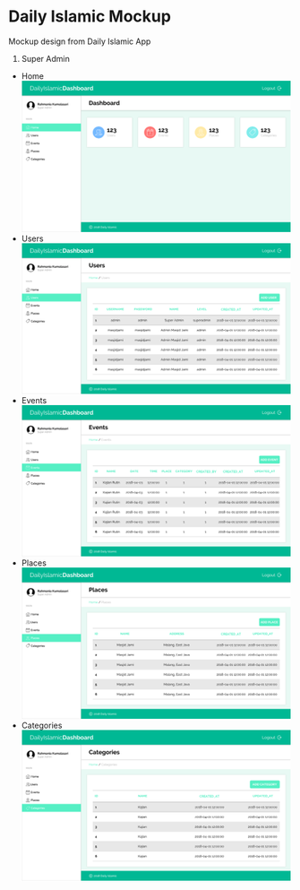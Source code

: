 # Daily Islamic Mockup
Mockup design from Daily Islamic App

1. Super Admin
  * Home
    ![Home page](/Superadmin/Home.png)
  * Users
    ![Home page](/Superadmin/Users.png)
  * Events
    ![Home page](/Superadmin/Events.png)
  * Places
    ![Home page](/Superadmin/Places.png)
  * Categories
    ![Home page](/Superadmin/Categories.png)
